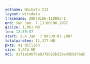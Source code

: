 ```yaml
---
setname: Waikato III
layout: witsdata
tracename: 20070106-110003-1
end: Sun Jan  7 13:00:00 2007
gzsize: 1,061 MB
len: 12:59:57
start: Sun Jan  7 00:00:03 2007
totalwirelen: 12,377 MB
pkts: 41 million
size: 3,074 MB
md5: d1f1a506f0a8378892bd29a45bb876a5
---
```

